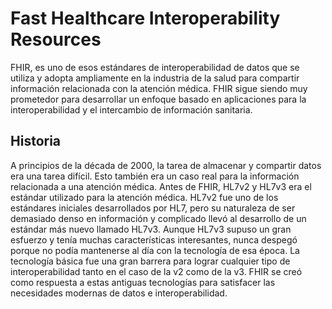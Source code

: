 # Fast Healthcare Interoperability Resources

FHIR, es uno de esos estándares de interoperabilidad de datos que se utiliza y adopta ampliamente en la industria de la salud para compartir información relacionada con la atención médica. FHIR sigue siendo muy prometedor para desarrollar un enfoque basado en aplicaciones para la interoperabilidad y el intercambio de información sanitaria.

## Historia

A principios de la década de 2000, la tarea de almacenar y compartir datos era una tarea difícil. Esto también era un caso real para la información relacionada a una atención médica. Antes de FHIR, HL7v2 y HL7v3 era el estándar utilizado para la atención médica. HL7v2 fue uno de los estándares iniciales desarrollados por HL7, pero su naturaleza de ser demasiado denso en información y complicado llevó al desarrollo de un estándar más nuevo llamado HL7v3. Aunque HL7v3 supuso un gran esfuerzo y tenía muchas características interesantes, nunca despegó porque no podía mantenerse al día con la tecnología de esa época. La tecnología básica fue una gran barrera para lograr cualquier tipo de interoperabilidad tanto en el caso de la v2 como de la v3. FHIR se creó como respuesta a estas antiguas tecnologías para satisfacer las necesidades modernas de datos e interoperabilidad.